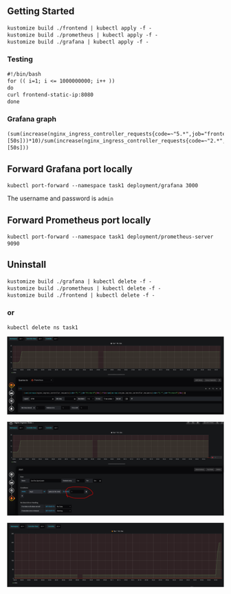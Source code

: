## Getting Started

    kustomize build ./frontend | kubectl apply -f -
    kustomize build ./prometheus | kubectl apply -f -
    kustomize build ./grafana | kubectl apply -f -

### Testing

    #!/bin/bash
    for (( i=1; i <= 1000000000; i++ ))
    do
    curl frontend-static-ip:8080
    done

### Grafana graph

    (sum(increase(nginx_ingress_controller_requests{code=~"5.*",job="frontend"}[50s]))*10)/sum(increase(nginx_ingress_controller_requests{code=~"2.*",job="frontend"}[50s]))


## Forward Grafana port locally

    kubectl port-forward --namespace task1 deployment/grafana 3000

The username and password is `admin`


## Forward Prometheus port locally

    kubectl port-forward --namespace task1 deployment/prometheus-server 9090


## Uninstall

    kustomize build ./grafana | kubectl delete -f -
    kustomize build ./prometheus | kubectl delete -f -
    kustomize build ./frontend | kubectl delete -f -

### or

    kubectl delete ns task1


![image](alert1.png)


![image](alert2.png)


![image](alert3.png)

